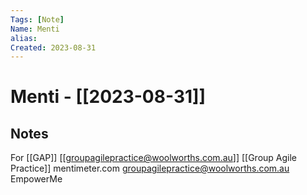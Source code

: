 ```yaml
---
Tags: [Note]
Name: Menti
alias: 
Created: 2023-08-31
---
```

# Menti - [[2023-08-31]]
## Notes
For [[GAP]] [[groupagilepractice@woolworths.com.au]] [[Group Agile Practice]]
mentimeter.com
groupagilepractice@woolworths.com.au
EmpowerMe